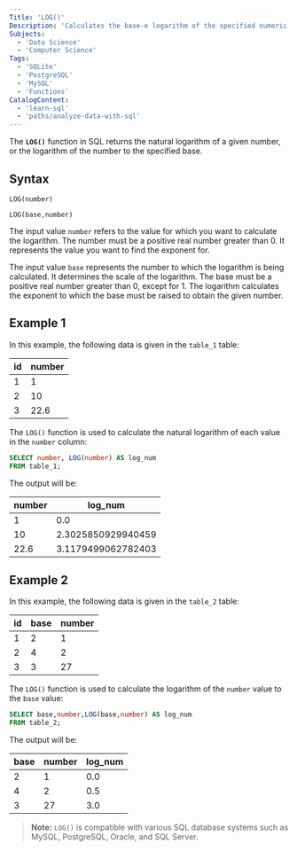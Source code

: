 ```yaml
---
Title: 'LOG()'
Description: 'Calculates the base-e logarithm of the specified numeric input.'
Subjects:
  - 'Data Science'
  - 'Computer Science'
Tags:
  - 'SQLite'
  - 'PostgreSQL'
  - 'MySQL'
  - 'Functions'
CatalogContent:
  - 'learn-sql'
  - 'paths/analyze-data-with-sql'
---
```


The **`LOG()`** function in SQL returns the natural logarithm of a given number, or the logarithm of the number to the specified base.

## Syntax

```pseudocode
LOG(number)

LOG(base,number)
```

The input value `number` refers to the value for which you want to calculate the logarithm. The number must be a positive real number greater than 0. It represents the value you want to find the exponent for.

The input value `base` represents the number to which the logarithm is being calculated. It determines the scale of the logarithm. The base must be a positive real number greater than 0, except for 1. The logarithm calculates the exponent to which the base must be raised to obtain the given number.

## Example 1

In this example, the following data is given in the `table_1` table:

| id  | number |
| --- | ------ |
| 1   | 1      |
| 2   | 10     |
| 3   | 22.6   |

The `LOG()` function is used to calculate the natural logarithm of each value in the `number` column:

```sql
SELECT number, LOG(number) AS log_num
FROM table_1;
```

The output will be:

| number | log_num            |
| ------ | ------------------ |
| 1      | 0.0                |
| 10     | 2.3025850929940459 |
| 22.6   | 3.1179499062782403 |

## Example 2

In this example, the following data is given in the `table_2` table:

| id  | base | number |
| --- | ---- | ------ |
| 1   | 2    | 1      |
| 2   | 4    | 2      |
| 3   | 3    | 27     |

The `LOG()` function is used to calculate the logarithm of the `number` value to the `base` value:

```sql
SELECT base,number,LOG(base,number) AS log_num
FROM table_2;
```

The output will be:

| base | number | log_num |
| ---- | ------ | ------- |
| 2    | 1      | 0.0     |
| 4    | 2      | 0.5     |
| 3    | 27     | 3.0     |

> **Note:** `LOG()` is compatible with various SQL database systems such as MySQL, PostgreSQL, Oracle, and SQL Server.
